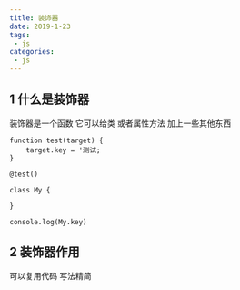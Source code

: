 ```yaml
---
title: 装饰器
date: 2019-1-23
tags:
 - js
categories:
 - js
---
```


## 1 什么是装饰器

装饰器是一个函数  它可以给类 或者属性方法 加上一些其他东西

```
function test(target) {
    target.key = '测试;
}

@test() 

class My {

}

console.log(My.key)
```

## 2 装饰器作用

可以复用代码 写法精简
